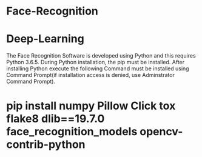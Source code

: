 # Face-Recognition
# Deep-Learning
The Face Recognition Software is developed using Python and this requires Python 3.6.5.
During Python installation, the pip must be installed.
After installing Python execute the following Command must be installed using Command Prompt(if installation access is denied, use Adminstrator Command Prompt).
# pip install numpy Pillow Click tox flake8 dlib==19.7.0 face_recognition_models opencv-contrib-python
